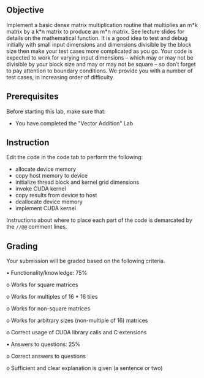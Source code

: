 
## Objective

Implement a basic dense matrix multiplication routine that multiplies an m\*k matrix by a k\*n matrix to produce an m\*n matrix. See lecture slides for details on the mathematical function. It is a good idea to test and debug initially with small input dimensions and dimensions divisible by the block size then make your test cases more complicated as you go. Your code is expected to work for varying input dimensions – which may or may not be divisible by your block size and may or may not be square – so don’t forget to pay attention to boundary conditions. We provide you with a number of test cases, in increasing order of difficulty.

## Prerequisites

Before starting this lab, make sure that:

* You have completed the "Vector Addition" Lab


## Instruction

Edit the code in the code tab to perform the following:

- allocate device memory
- copy host memory to device
- initialize thread block and kernel grid dimensions
- invoke CUDA kernel
- copy results from device to host
- deallocate device memory
- implement CUDA kernel

Instructions about where to place each part of the code is
demarcated by the `//@@` comment lines.

## Grading
Your submission will be graded based on the following criteria.

• Functionality/knowledge: 75% 

o Works for square matrices 

o Works for multiples of 16 \* 16 tiles 

o Works for non-square matrices

o Works for arbitrary sizes (non-multiple of 16) matrices 

o Correct usage of CUDA library calls and C extensions 

• Answers to questions: 25% 

o Correct answers to questions 

o Sufficient and clear explanation is given (a sentence or two) 
